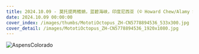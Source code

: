 ```yaml
---
title: 2024.10.09 - 莫托提两鳍蛸，蓝碧海峡，印度尼西亚 (© Howard Chew/Alamy Stock Photo)
date: 2024.10.09 00:00:00
cover_index: /images/thumbs/MototiOctopus_ZH-CN5778894536_533x300.jpg
cover_detail: /images/MototiOctopus_ZH-CN5778894536_1920x1080.jpg
---
```


![AspensColorado](/images/MototiOctopus_ZH-CN5778894536_1920x1080.jpg)
